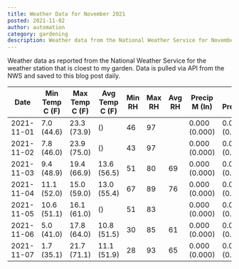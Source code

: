 ```yaml
---
title: Weather Data for November 2021
posted: 2021-11-02
author: automation
category: gardening
description: Weather data from the National Weather Service for November 2021
---
```


Weather data as reported from the National Weather Service for the weather station 
that is cloest to my garden. Data is pulled via API from the NWS and saved to this 
blog post daily.

|Date|Min Temp C (F)|Max Temp C (F)|Avg Temp C (F)|Min RH|Max RH|Avg RH|Precip M (In)|Avg Precip/Hr|
|---|---|---|---|---|---|---|---|---|
|2021-11-01|7.0 (44.6)|23.3 (73.9)| ()|46|97||0.000 (0.000)|0.000 (0.000)|
|2021-11-02|7.8 (46.0)|23.9 (75.0)| ()|43|97||0.000 (0.000)|0.000 (0.000)|
|2021-11-03|9.4 (48.9)|19.4 (66.9)|13.6 (56.5)|51|80|69|0.000 (0.000)|0.000 (0.000)|
|2021-11-04|11.1 (52.0)|15.0 (59.0)|13.0 (55.4)|67|89|76|0.000 (0.000)|0.000 (0.000)|
|2021-11-05|10.6 (51.1)|16.1 (61.0)| ()|51|83||0.000 (0.000)|0.000 (0.000)|
|2021-11-06|5.0 (41.0)|17.8 (64.0)|10.8 (51.5)|30|85|61|0.000 (0.000)|0.000 (0.000)|
|2021-11-07|1.7 (35.1)|21.7 (71.1)|11.1 (51.9)|28|93|65|0.000 (0.000)|0.000 (0.000)|
